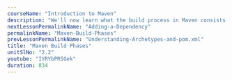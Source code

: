 ```yaml
---
courseName: "Introduction to Maven"
description: "We'll now learn what the build process in Maven consists of, the build phases and we'll run commands to execute some phases."
nextLessonPermalinkName: "Adding-a-Dependency"
permalinkName: "Maven-Build-Phases"
prevLessonPermalinkName: "Understanding-Archetypes-and-pom.xml"
title: "Maven Build Phases"
unitSlNo: "2.2"
youtube: "IYRYbPR5Gek"
duration: 834
---
```

